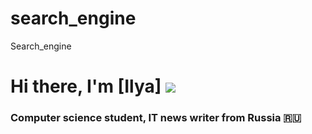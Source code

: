 # search_engine
Search_engine
# Hi there, I'm [Ilya] ![](https://github.com/blackcater/blackcater/raw/main/images/Hi.gif) 
### Computer science student, IT news writer from Russia 🇷🇺
